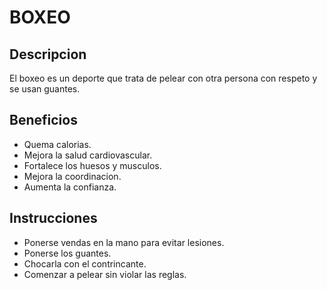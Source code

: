 # BOXEO

## Descripcion
El boxeo es un deporte que trata de pelear con otra persona con respeto y se usan guantes.

## Beneficios
- Quema calorias.
- Mejora la salud cardiovascular.
- Fortalece los huesos y musculos.
- Mejora la coordinacion.
- Aumenta la confianza.

## Instrucciones
- Ponerse vendas en la mano para evitar lesiones.
- Ponerse los guantes.
- Chocarla con el contrincante.
- Comenzar a pelear sin violar las reglas.

